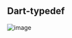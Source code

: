 ## Dart-typedef
![image](https://user-images.githubusercontent.com/117615219/217172451-d20d13c4-c3ed-4651-ba26-af05d75852b8.png)
